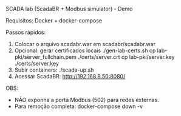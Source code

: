 SCADA lab (ScadaBR + Modbus simulator) - Demo

Requisitos: Docker + docker-compose

Passos rápidos:
1) Colocar o arquivo scadabr.war em scadabr/scadabr.war
2) Opcional: gerar certificados locais
   ./gen-lab-certs.sh
   cp lab-pki/server_fullchain.pem ./certs/server.crt
   cp lab-pki/server.key ./certs/server.key
3) Subir containers:
   ./scada-up.sh
4) Acessar ScadaBR: http://192.168.8.50:8080/

OBS:
- NÃO exponha a porta Modbus (502) para redes externas.
- Para remoção completa: docker-compose down -v
